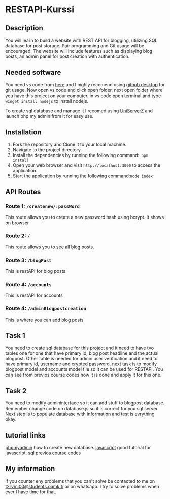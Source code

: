 # RESTAPI-Kurssi

## Description

You will learn to build a website with REST API for blogging, utilizing SQL database for post storage. Pair programming and Git usage will be encouraged. The website will include features such as displaying blog posts, an admin panel for post creation with authentication.

## Needed software

You need vs code from [here](https://code.visualstudio.com/) and I highly recomend using [github desktop](https://desktop.github.com/) for git usage. Now open vs code and click open folder. next open folder where you have this project on your computer. in vs code open terminal and type ```winget install nodejs``` to install nodejs. 

To create sql database and manage it I recomed using [UniServerZ](https://www.uniformserver.com/) and launch php my admin from it for easy use.

## Installation

1. Fork the repository and Clone it to your local machine.
2. Navigate to the project directory.
3. Install the dependencies by running the following command:``` npm install```
3. Open your web browser and visit `http://localhost:3000` to access the application.
2. Start the application by running the following command:```node index```

## API Routes
### Route 1: `/createnew/:passWord`
This route allows you to create a new password hash using bcrypt. It shows on browser
### Route 2: `/`
This route allows you to see all blog posts. 
### Route 3: `/blogPost`
This is restAPI for blog posts
### Route 4: `/accounts`
This is restAPI for accounts
### Route 4: `/adminBlogpostcreation`
This is where you can add blog posts 

## Task 1
You need to create sql database for this project and it need to have tvo tables one for one that have primary id, blog post headline and the actual blogpost. Other table is needed for admin user verification and it need to have primary id, username and crypted password.
next task is to modify blogpost model and accounts model file so it can be used for RESTAPI. You can see from previos course codes how it is done and apply it for this one.

## Task 2
You need to modify admininterface so it can add stuff to blogpost database.
Remember change code on database.js so it is correct for you sql server.
Next step is to populate database with information and test is evrything okay. 


## tutorial links
[phpmyadmin](https://www.youtube.com/watch?v=JgAyGjcNrIQ&t=400s) how to create new database.
[javascript](https://www.w3schools.com/js/default.asp) good tutorial for javascript.
[sql](https://www.w3schools.com/sql/default.asp)
[previos course codes](https://github.com/banksimul-2023-22spo/group_x)

## My information
if you counter eny problems that you can't solve be contacted to me on t2rymi00@students.oamk.fi or on whatsapp. I try to solve problems when ever I have time for that.